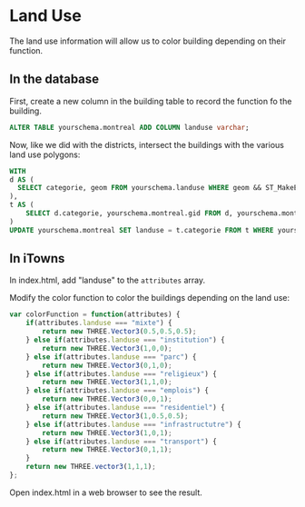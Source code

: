 # Land Use

The land use information will allow us to color building depending on their function.

In the database
---------------

First, create a new column in the building table to record the function fo the building.

```sql
ALTER TABLE yourschema.montreal ADD COLUMN landuse varchar;
```

Now, like we did with the districts, intersect the buildings with the various land use polygons:

```sql
WITH
d AS (
  SELECT categorie, geom FROM yourschema.landuse WHERE geom && ST_MakeEnvelope(298250, 5039250, 302750, 5043750)
),
t AS (
    SELECT d.categorie, yourschema.montreal.gid FROM d, yourschema.montreal WHERE ST_Intersects(d.geom, ST_SetSRID(ST_CENTROID(Box2D(yourschema.montreal.geom)),2950))
)
UPDATE yourschema.montreal SET landuse = t.categorie FROM t WHERE yourschema.montreal.gid = t.gid;
```

In iTowns
---------

In index.html, add "landuse" to the `attributes` array.

Modify the color function to color the buildings depending on the land use:

```Javascript
var colorFunction = function(attributes) {
	if(attributes.landuse === "mixte") {
		return new THREE.Vector3(0.5,0.5,0.5);
	} else if(attributes.landuse === "institution") {
		return new THREE.Vector3(1,0,0);
	} else if(attributes.landuse === "parc") {
		return new THREE.Vector3(0,1,0);
	} else if(attributes.landuse === "religieux") {
		return new THREE.Vector3(1,1,0);
	} else if(attributes.landuse === "emplois") {
		return new THREE.Vector3(0,0,1);
	} else if(attributes.landuse === "residentiel") {
		return new THREE.Vector3(1,0.5,0.5);
	} else if(attributes.landuse === "infrastructutre") {
		return new THREE.Vector3(1,0,1);
	} else if(attributes.landuse === "transport") {
		return new THREE.Vector3(0,1,1);
	}
	return new THREE.vector3(1,1,1);
};
```

Open index.html in a web browser to see the result.
